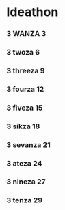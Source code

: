 # Ideathon

### 3 WANZA 3
### 3 twoza 6
### 3 threeza 9
### 3 fourza 12
### 3 fiveza 15
### 3 sikza 18
### 3 sevanza 21
### 3 ateza 24
### 3 nineza 27
### 3 tenza 29

